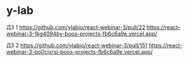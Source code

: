 # y-lab


ДЗ 1 https://github.com/ylabio/react-webinar-3/pull/22
https://react-webinar-3-1kg4094by-boos-projects-fb6c6a9e.vercel.app/

Д3 2 https://github.com/ylabio/react-webinar-3/pull/151
https://react-webinar-3-po0cjxrsl-boos-projects-fb6c6a9e.vercel.app/
